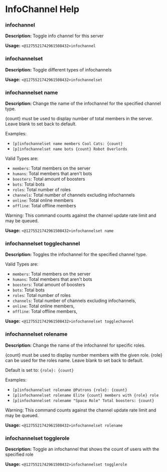 # InfoChannel Help

### infochannel

**Description:** Toggle info channel for this server

**Usage:** `<@1275521742961508432>infochannel`

### infochannelset

**Description:** Toggle different types of infochannels

**Usage:** `<@1275521742961508432>infochannelset`

### infochannelset name

**Description:** Change the name of the infochannel for the specified channel type.

{count} must be used to display number of total members in the server.
Leave blank to set back to default.

Examples:
- `[p]infochannelset name members Cool Cats: {count}`
- `[p]infochannelset name bots {count} Robot Overlords`

Valid Types are:
- `members`: Total members on the server
- `humans`: Total members that aren't bots
- `boosters`: Total amount of boosters
- `bots`: Total bots
- `roles`: Total number of roles
- `channels`: Total number of channels excluding infochannels
- `online`: Total online members
- `offline`: Total offline members

Warning: This command counts against the channel update rate limit and may be queued.

**Usage:** `<@1275521742961508432>infochannelset name`

### infochannelset togglechannel

**Description:** Toggles the infochannel for the specified channel type.

Valid Types are:
- `members`: Total members on the server
- `humans`: Total members that aren't bots
- `boosters`: Total amount of boosters
- `bots`: Total bots
- `roles`: Total number of roles
- `channels`: Total number of channels excluding infochannels,
- `online`: Total online members,
- `offline`: Total offline members,

**Usage:** `<@1275521742961508432>infochannelset togglechannel`

### infochannelset rolename

**Description:** Change the name of the infochannel for specific roles.

{count} must be used to display number members with the given role.
{role} can be used for the roles name.
Leave blank to set back to default.

Default is set to: `{role}: {count}`

Examples:
- `[p]infochannelset rolename @Patrons {role}: {count}`
- `[p]infochannelset rolename Elite {count} members with {role} role`
- `[p]infochannelset rolename "Space Role" Total boosters: {count}`

Warning: This command counts against the channel update rate limit and may be queued.

**Usage:** `<@1275521742961508432>infochannelset rolename`

### infochannelset togglerole

**Description:** Toggle an infochannel that shows the count of users with the specified role

**Usage:** `<@1275521742961508432>infochannelset togglerole`

